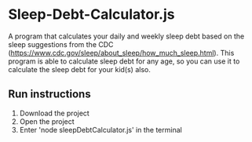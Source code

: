 # Sleep-Debt-Calculator.js
A program that calculates your daily and weekly sleep debt based on the sleep suggestions from the CDC (https://www.cdc.gov/sleep/about_sleep/how_much_sleep.html).
This program is able to calculate sleep debt for any age, so you can use it to calculate the sleep debt for your kid(s) also.

## Run instructions
1. Download the project
2. Open the project
3. Enter 'node sleepDebtCalculator.js' in the terminal
